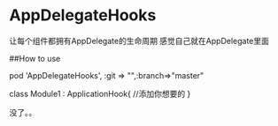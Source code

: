 # AppDelegateHooks
让每个组件都拥有AppDelegate的生命周期  感觉自己就在AppDelegate里面



##How to use

pod 'AppDelegateHooks', :git => "",:branch=>"master"

class Module1 : ApplicationHook{
  //添加你想要的
}

没了。。
